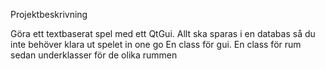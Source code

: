 Projektbeskrivning

Göra ett textbaserat spel med ett QtGui.
Allt ska sparas i en databas så du inte behöver klara ut spelet in one go
En class för gui.
En class för rum sedan underklasser för de olika rummen
